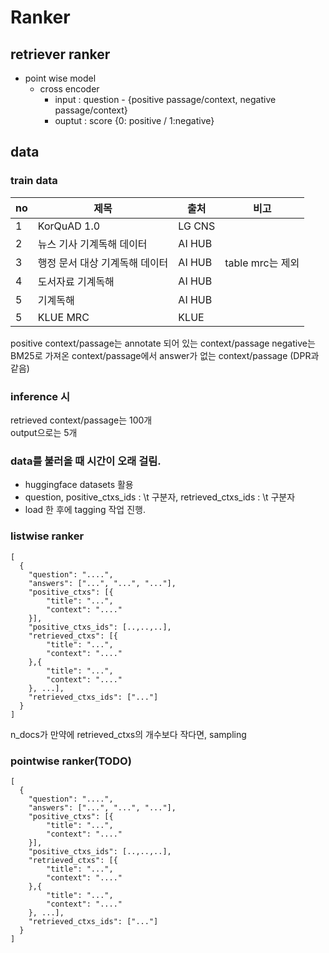 # Ranker
## retriever ranker
 - point wise model
   - cross encoder 
     - input : question - {positive passage/context, negative passage/context}
     - ouptut : score {0: positive / 1:negative}

##  data
### train data
|no|제목|출처|비고|
|---|---|---|---|
|1|KorQuAD 1.0|LG CNS||
|2|뉴스 기사 기계독해 데이터|AI HUB||
|3|행정 문서 대상 기계독해 데이터|AI HUB|table mrc는 제외|
|4|도서자료 기계독해|AI HUB||
|5|기계독해|AI HUB||
|5|KLUE MRC|KLUE||
positive context/passage는 annotate 되어 있는 context/passage
negative는 BM25로 가져온 context/passage에서 answer가 없는 context/passage (DPR과 같음)

### inference 시
retrieved context/passage는 100개  
output으로는 5개 

### data를 불러올 때 시간이 오래 걸림.
- huggingface datasets 활용
- question, positive_ctxs_ids : \t 구분자, retrieved_ctxs_ids : \t 구분자
- load 한 후에 tagging 작업 진행.

### listwise ranker 
```
[
  {
	"question": "....",
	"answers": ["...", "...", "..."],
	"positive_ctxs": [{
		"title": "...",
		"context": "...."
	}],
	"positive_ctxs_ids": [..,..,..],
	"retrieved_ctxs": [{
		"title": "...",
		"context": "...."
	},{
		"title": "...",
		"context": "...."
	}, ...],
    "retrieved_ctxs_ids": ["..."]
  }
]
```
n_docs가 만약에 retrieved_ctxs의 개수보다 작다면, sampling

### pointwise ranker(TODO)
```
[
  {
	"question": "....",
	"answers": ["...", "...", "..."],
	"positive_ctxs": [{
		"title": "...",
		"context": "...."
	}],
	"positive_ctxs_ids": [..,..,..],
	"retrieved_ctxs": [{
		"title": "...",
		"context": "...."
	},{
		"title": "...",
		"context": "...."
	}, ...],
    "retrieved_ctxs_ids": ["..."]
  }
]
```